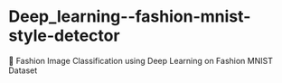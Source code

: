 # Deep_learning--fashion-mnist-style-detector
🧥 Fashion Image Classification using Deep Learning on Fashion MNIST Dataset
